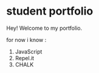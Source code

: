 # student portfolio

Hey! Welcome to my portfolio.

for now i know :
1. JavaScript
2. Repel.it
3. CHALK
